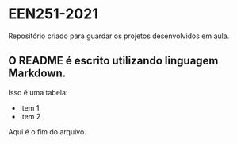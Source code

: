 # EEN251-2021
Repositório criado para guardar os projetos desenvolvidos em aula.

## O README é escrito utilizando linguagem Markdown.

Isso é uma tabela:
- Item 1
- Item 2


Aqui é o fim do arquivo.
